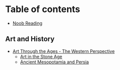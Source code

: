 # Table of contents

* [Noob Reading](README.md)

## Art and History <a id="art-through-the-ages-the-western-perspective"></a>

* [Art Through the Ages - The Western Perspective](art-through-the-ages-the-western-perspective/art-through-the-ages-the-western-perspective/README.md)
  * [Art in the Stone Age](art-through-the-ages-the-western-perspective/art-through-the-ages-the-western-perspective/art-in-the-stone-age.md)
  * [Ancient Mesopotamia and Persia](art-through-the-ages-the-western-perspective/art-through-the-ages-the-western-perspective/ancient-mesopotamia-and-persia.md)


